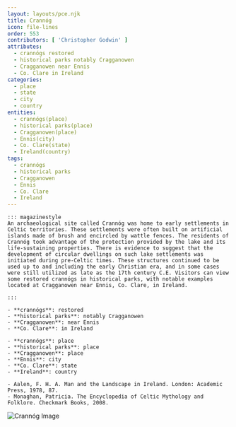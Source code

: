 ```yaml
---
layout: layouts/pce.njk
title: Crannóg
icon: file-lines
order: 553
contributors: [ 'Christopher Godwin' ]
attributes:
  - crannógs restored
  - historical parks notably Cragganowen
  - Cragganowen near Ennis
  - Co. Clare in Ireland
categories:
  - place
  - state
  - city
  - country
entities:
  - crannógs(place)
  - historical parks(place)
  - Cragganowen(place)
  - Ennis(city)
  - Co. Clare(state)
  - Ireland(country)
tags:
  - crannógs
  - historical parks
  - Cragganowen
  - Ennis
  - Co. Clare
  - Ireland
---
```

``` tab [group1:Info]
::: magazinestyle
An archaeological site called Crannóg was home to early settlements in Celtic territories. These settlements were often built on artificial islands made of brush and encircled by wattle fences. The residents of Crannóg took advantage of the protection provided by the lake and its life-sustaining properties. There is evidence to suggest that the development of circular dwellings on such lake settlements was initiated during pre-Celtic times. These structures continued to be used up to and including the early Christian era, and in some cases were still utilized as late as the 17th century C.E. Visitors can view some restored crannógs in historical parks, with notable examples located at Cragganowen near Ennis, Co. Clare, in Ireland.

:::
```
``` tab [group1:Attributes]
- **crannógs**: restored
- **historical parks**: notably Cragganowen
- **Cragganowen**: near Ennis
- **Co. Clare**: in Ireland
```
``` tab [group1:Entities]
- **crannógs**: place
- **historical parks**: place
- **Cragganowen**: place
- **Ennis**: city
- **Co. Clare**: state
- **Ireland**: country
```
``` tab [group1:Sources]
- Aalen, F. H. A. Man and the Landscape in Ireland. London: Academic Press, 1978, 87.
- Monaghan, Patricia. The Encyclopedia of Celtic Mythology and Folklore. Checkmark Books, 2008.
```
![Crannóg Image](['https://upload.wikimedia.org/wikipedia/commons/5/54/Crannog_Centre_-_geograph.org.uk_-_1049899.jpg'])
